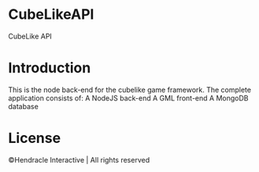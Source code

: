 # CubeLikeAPI
CubeLike API


# Introduction
This is the node back-end for the cubelike game framework. 
The complete application consists of:
A NodeJS back-end
A GML front-end
A MongoDB database


# License
©Hendracle Interactive | All rights reserved

